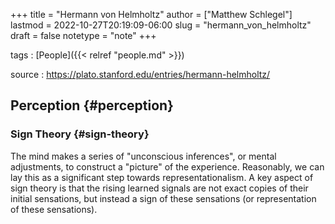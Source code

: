 +++
title = "Hermann von Helmholtz"
author = ["Matthew Schlegel"]
lastmod = 2022-10-27T20:19:09-06:00
slug = "hermann_von_helmholtz"
draft = false
notetype = "note"
+++

tags
: [People]({{< relref "people.md" >}})

source
: <https://plato.stanford.edu/entries/hermann-helmholtz/>


## Perception {#perception}


### Sign Theory {#sign-theory}

The mind makes a series of "unconscious inferences", or mental adjustments, to construct a "picture" of the experience. Reasonably, we can lay this as a significant step towards representationalism. A key aspect of sign theory is that the rising learned signals are not exact copies of their initial sensations, but instead a sign of these sensations (or representation of these sensations).

